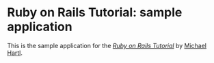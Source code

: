 # Ruby on Rails Tutorial: sample application

This is the sample application for the [*Ruby on Rails Tutorial*](http://railstutorial.org)
by [Michael Hartl](http://michaelhartl.com/).